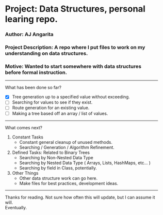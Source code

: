 # Project: Data Structures, personal learing repo.
### Author: **AJ Angarita**
### Project Description: A repo where I put files to work on my understanding on data structures.
### Motive: Wanted to start somewhere with data structures before formal instruction.

---

What has been done so far?
- [x] Tree generation up to a specified value without exceeding.
- [ ] Searching for values to see if they exist.
- [ ] Route generation for an existing value.
- [ ] Making a tree based off an array / list of values.

---

What comes next?
1. Constant Tasks
    - Constant general cleanup of unused methods.
    - Searching / Generation / Algorithm Refinement.
2. Defined Tasks: Related to Binary Trees
    - Searching by Non-Nested Data Type
    - Searching by Nested Data Type ( Arrays, Lists, HashMaps, etc... )
    - Searching by field in Class, potentially.
3. Other Things
    - Other data structure work can go here.
    - Make files for best practices, development ideas.

---

Thanks for reading. Not sure how often this will update, but I can assume it will.
<br/>
Eventually.